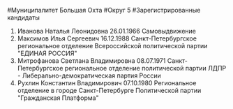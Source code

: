 #Муниципалитет
Большая Охта
#Округ
5
#Зарегистрированные кандидаты
1. Иванова Наталья Леонидовна 26.01.1966
Самовыдвижение
2. Максимов Илья Сергеевич 16.12.1988
Санкт-Петербургское региональное отделение Всероссийской политической партии "ЕДИНАЯ РОССИЯ"
3. Митрофанова Светлана Владимировна 08.07.1971
Санкт-Петербургское региональное отделение политической партии ЛДПР - Либерально-демократическая партия России
4. Рухлин Константин Владимирович 07.10.1980
Региональное отделение в городе Санкт-Петербурге Политической партии "Гражданская Платформа"
